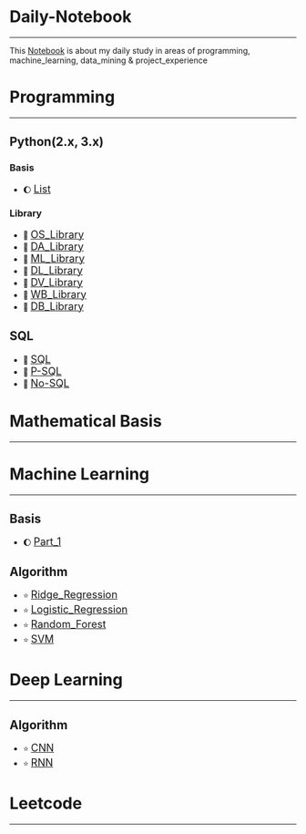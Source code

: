 # Daily-Notebook
---
This [Notebook](https://github.com/Baijiaoo/Daily-Notebook) is about my daily study in areas of programming, machine_learning,</bn> data_mining & project_experience

# Programming
---
## Python(2.x, 3.x)
### Basis
* :moon: [<font size=+1>List</font>](/Programming/Python/Basis/List.md)
### Library
* :banana: [<font size=+1>OS_Library</font>](/Programming/Python/Library/OS_Library)
* :melon: [<font size=+1>DA_Library</font>](/Programming/Python/Library/DA_Library)
* :watermelon: [<font size=+1>ML_Library</font>](/Programming/Python/Library/ML_Library)
* :orange: [<font size=+1>DL_Library</font>](/Programming/Python/Library/DL_Library)
* :lemon: [<font size=+1>DV_Library</font>](/Programming/Python/Library/DV_Library)
* :apple: [<font size=+1>WB_Library</font>](/Programming/Python/Library/WB_Library)
* :pear: [<font size=+1>DB_Library</font>](/Programming/Python/Library/DB_Library)

## SQL
* :eggplant: [<font size=+1>SQL</font>](/Programming/SQL/SQL)
* :tomato: [<font size=+1>P-SQL</font>](/Programming/SQL/P-SQL)
* :potato: [<font size=+1>No-SQL</font>](/Programming/SQL/No-SQL)

# Mathematical Basis
---

# Machine Learning
---
## Basis
* :moon: [<font size=+1>Part_1</font>](/Machine_Learning/Basis/Part_1.md)
## Algorithm
* :star: [<font size=+1>Ridge_Regression</font>](/Machine_Learning/Algorithm/Ridge_Rgression)
* :star: [<font size=+1>Logistic_Regression</font>](/Machine_Learning/Algorithm/Logistic_Regression)
* :star: [<font size=+1>Random_Forest</font>](/Machine_Learning/Algorithm/Random_Forest)
* :star: [<font size=+1>SVM</font>](/Machine_Learning/Algorithm/SVM)
# Deep Learning
---
## Algorithm
* :star: [<font size=+1>CNN</font>](/Deep_Learning/Algorithm/CNN)
* :star: [<font size=+1>RNN</font>](/Deep_Learning/Algorithm/RNN)
# Leetcode
---

